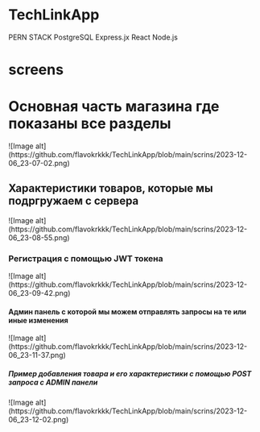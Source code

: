 # TechLinkApp
PERN STACK
PostgreSQL Express.jx React Node.js
# screens
<h1>Основная часть магазина где показаны все разделы</h1>
![Image alt](https://github.com/flavokrkkk/TechLinkApp/blob/main/scrins/2023-12-06_23-07-02.png)


<h2>Характеристики товаров, которые мы подргружаем с сервера</h2>
![Image alt](https://github.com/flavokrkkk/TechLinkApp/blob/main/scrins/2023-12-06_23-08-55.png)


<h3>Регистрация с помощью JWT токена</h3>
![Image alt](https://github.com/flavokrkkk/TechLinkApp/blob/main/scrins/2023-12-06_23-09-42.png)


<h4>Админ панель с которой мы можем отправлять запросы на те или иные изменения</h4>
![Image alt](https://github.com/flavokrkkk/TechLinkApp/blob/main/scrins/2023-12-06_23-11-37.png)


<h5>Пример добавления товара и его характеристики с помощью POST запроса с ADMIN панели</h5>
![Image alt](https://github.com/flavokrkkk/TechLinkApp/blob/main/scrins/2023-12-06_23-12-02.png)

